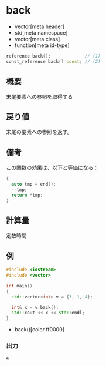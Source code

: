 # back
* vector[meta header]
* std[meta namespace]
* vector[meta class]
* function[meta id-type]

```cpp
reference back();             // (1)
const_reference back() const; // (2)
```

## 概要
末尾要素への参照を取得する


## 戻り値
末尾の要素への参照を返す。


## 備考
この関数の効果は、以下と等価になる：

```cpp
{
  auto tmp = end();
  --tmp;
  return *tmp;
}
```


## 計算量
定数時間


## 例
```cpp example
#include <iostream>
#include <vector>

int main()
{
  std::vector<int> v = {3, 1, 4};

  int& x = v.back();
  std::cout << x << std::endl;
}
```
* back()[color ff0000]

### 出力
```
4
```

